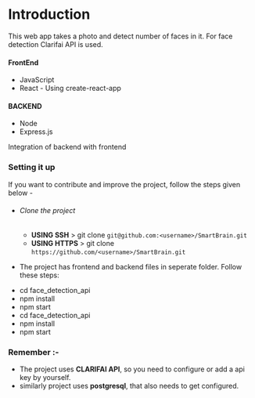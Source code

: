 # Introduction
This web app takes a photo and detect number of faces in it. For face detection Clarifai API is used.
#### FrontEnd
- JavaScript
- React - Using create-react-app
#### BACKEND
+ Node
+ Express.js

Integration of backend with frontend


### Setting it up
If you want to contribute and improve the project, follow the steps given below -

+ ###### Clone the project
    * __USING SSH__ > git clone `git@github.com:<username>/SmartBrain.git`
    * __USING HTTPS__ > git clone `https://github.com/<username>/SmartBrain.git`

+ The project has frontend and backend files in seperate folder. Follow these steps:
- cd face_detection_api 
- npm install
- npm start
- cd face_detection_api
- npm install
- npm start

### Remember :-
+ The project uses __CLARIFAI API__, so you need to configure or add a api key by yourself.
+ similarly project uses __postgresql__, that also needs to get configured.

